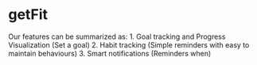 # getFit
 
 Our features can be summarized as:
    1. Goal tracking and Progress Visualization (Set a goal)
    2. Habit tracking (Simple reminders with easy to maintain behaviours)
    3. Smart notifications (Reminders when)
